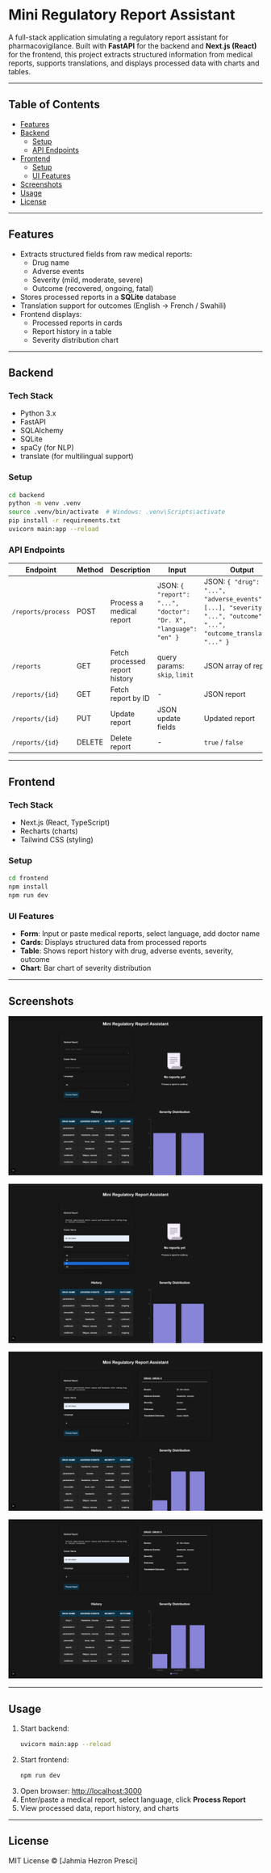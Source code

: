 # Mini Regulatory Report Assistant

A full-stack application simulating a regulatory report assistant for pharmacovigilance. Built with **FastAPI** for the backend and **Next.js (React)** for the frontend, this project extracts structured information from medical reports, supports translations, and displays processed data with charts and tables.

---

## Table of Contents

- [Features](#features)  
- [Backend](#backend)  
  - [Setup](#backend-setup)  
  - [API Endpoints](#api-endpoints)  
- [Frontend](#frontend)  
  - [Setup](#frontend-setup)  
  - [UI Features](#ui-features)  
- [Screenshots](#screenshots)  
- [Usage](#usage)  
- [License](#license)  

---

## Features

- Extracts structured fields from raw medical reports:
  - Drug name  
  - Adverse events  
  - Severity (mild, moderate, severe)  
  - Outcome (recovered, ongoing, fatal)  
- Stores processed reports in a **SQLite** database  
- Translation support for outcomes (English → French / Swahili)  
- Frontend displays:
  - Processed reports in cards  
  - Report history in a table  
  - Severity distribution chart  

---

## Backend

### Tech Stack

- Python 3.x  
- FastAPI  
- SQLAlchemy  
- SQLite  
- spaCy (for NLP)  
- translate (for multilingual support)  

### Setup

```bash
cd backend
python -m venv .venv
source .venv/bin/activate  # Windows: .venv\Scripts\activate
pip install -r requirements.txt
uvicorn main:app --reload
```

### API Endpoints

| Endpoint | Method | Description | Input | Output |
|----------|--------|-------------|-------|--------|
| `/reports/process` | POST | Process a medical report | JSON: `{ "report": "...", "doctor": "Dr. X", "language": "en" }` | JSON: `{ "drug": "...", "adverse_events": [...], "severity": "...", "outcome": "...", "outcome_translated": "..." }` |
| `/reports` | GET | Fetch processed report history | query params: `skip`, `limit` | JSON array of reports |
| `/reports/{id}` | GET | Fetch report by ID | - | JSON report |
| `/reports/{id}` | PUT | Update report | JSON update fields | Updated report |
| `/reports/{id}` | DELETE | Delete report | - | `true` / `false` |

---

## Frontend

### Tech Stack

- Next.js (React, TypeScript)  
- Recharts (charts)  
- Tailwind CSS (styling)  

### Setup

```bash
cd frontend
npm install
npm run dev
```

### UI Features

- **Form**: Input or paste medical reports, select language, add doctor name  
- **Cards**: Displays structured data from processed reports  
- **Table**: Shows report history with drug, adverse events, severity, outcome  
- **Chart**: Bar chart of severity distribution  

---

## Screenshots

![Screenshot 1](frontend/screenshots/1.png)

![Screenshot 2](frontend/screenshots/2.png)

![Screenshot 3](frontend/screenshots/3.png) 

![Screenshot 4](frontend/screenshots/4.png)

---

## Usage

1. Start backend:
   ```bash
   uvicorn main:app --reload
   ```
2. Start frontend:
   ```bash
   npm run dev
   ```
3. Open browser: [http://localhost:3000](http://localhost:3000)  
4. Enter/paste a medical report, select language, click **Process Report**  
5. View processed data, report history, and charts  

---

## License

MIT License © [Jahmia Hezron Presci]

